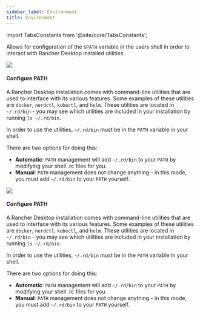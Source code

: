 ```yaml
---
sidebar_label: Environment
title: Environment
---
```


<head>
  <link rel="canonical" href="https://docs.rancherdesktop.io/ui/preferences/application/environment"/>
</head>

import TabsConstants from '@site/core/TabsConstants';

Allows for configuration of the `$PATH` variable in the users shell in order to interact with Rancher Desktop installed utilities.

<Tabs groupId="os">
<TabItem value="macOS">

![](https://suse-rancher-media.s3.amazonaws.com/desktop/v1.11/preferences/macOS_application_tabEnvironment.png)

#### Configure PATH

A Rancher Desktop installation comes with command-line utilities that are used to interface with its various features. Some examples of these utilities are `docker`, `nerdctl`, `kubectl`, and `helm`. These utilities are located in `~/.rd/bin` - you may see which utilities are included in your installation by running `ls ~/.rd/bin`.

In order to use the utilities, `~/.rd/bin` must be in the `PATH` variable in your shell.

There are two options for doing this:

- **Automatic**: `PATH` management will add `~/.rd/bin` to your `PATH` by modifying your shell .rc files for you.
- **Manual**: `PATH` management does not change anything - in this mode, you must add `~/.rd/bin` to your `PATH` yourself.

</TabItem>
<TabItem value="Linux">

![](https://suse-rancher-media.s3.amazonaws.com/desktop/v1.11/preferences/Linux_application_tabEnvironment.png)

#### Configure PATH

A Rancher Desktop installation comes with command-line utilities that are used to interface with its various features. Some examples of these utilities are `docker`, `nerdctl`, `kubectl`, and `helm`. These utilities are located in `~/.rd/bin` - you may see which utilities are included in your installation by running `ls ~/.rd/bin`.

In order to use the utilities, `~/.rd/bin` must be in the `PATH` variable in your shell.

There are two options for doing this:

- **Automatic**: `PATH` management will add `~/.rd/bin` to your `PATH` by modifying your shell .rc files for you.
- **Manual**: `PATH` management does not change anything - in this mode, you must add `~/.rd/bin` to your `PATH` yourself.

</TabItem>
</Tabs>
